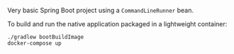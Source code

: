 Very basic Spring Boot project using a `CommandLineRunner` bean.

To build and run the native application packaged in a lightweight container:
```
./gradlew bootBuildImage
docker-compose up
```
